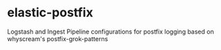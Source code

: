 # elastic-postfix
Logstash and Ingest Pipeline configurations for postfix logging based on whyscream's postfix-grok-patterns
